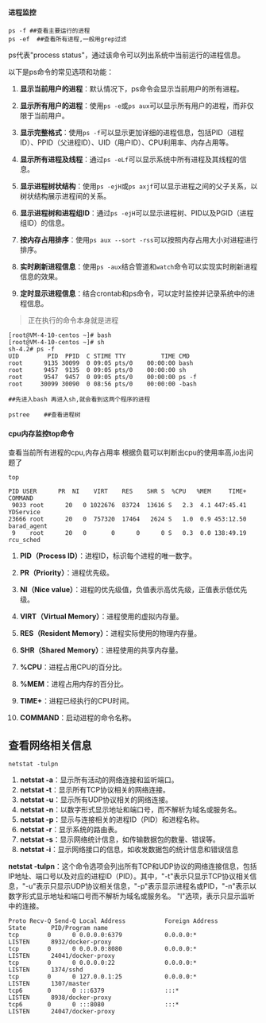 

#### 进程监控

```shell
ps -f ##查看主要运行的进程
ps -ef  ##查看所有进程,一般用grep过滤
```

ps代表"process status"，通过该命令可以列出系统中当前运行的进程信息。

以下是ps命令的常见选项和功能：

1. **显示当前用户的进程**：默认情况下，ps命令会显示当前用户的所有进程。
    
2. **显示所有用户的进程**：使用`ps -e`或`ps aux`可以显示所有用户的进程，而非仅限于当前用户。
    
3. **显示完整格式**：使用`ps -f`可以显示更加详细的进程信息，包括PID（进程ID）、PPID（父进程ID）、UID（用户ID）、CPU利用率、内存占用等。
    
4. **显示所有进程及线程**：通过`ps -eLf`可以显示系统中所有进程及其线程的信息。
    
5. **显示进程树状结构**：使用`ps -ejH`或`ps axjf`可以显示进程之间的父子关系，以树状结构展示进程间的关系。
    
6. **显示进程树和进程组ID**：通过`ps -ejH`可以显示进程树、PID以及PGID（进程组ID）的信息。
    
7. **按内存占用排序**：使用`ps aux --sort -rss`可以按照内存占用大小对进程进行排序。
    
8. **实时刷新进程信息**：使用`ps -aux`结合管道和`watch`命令可以实现实时刷新进程信息的效果。
    
9. **定时显示进程信息**：结合crontab和ps命令，可以定时监控并记录系统中的进程信息。


>正在执行的命令本身就是进程
```shell
[root@VM-4-10-centos ~]# bash 
[root@VM-4-10-centos ~]# sh
sh-4.2# ps -f
UID        PID  PPID  C STIME TTY          TIME CMD
root      9135 30099  0 09:05 pts/0    00:00:00 bash
root      9457  9135  0 09:05 pts/0    00:00:00 sh
root      9547  9457  0 09:05 pts/0    00:00:00 ps -f
root     30099 30090  0 08:56 pts/0    00:00:00 -bash

##先进入bash 再进入sh,就会看到这两个程序的进程
```

```shell
pstree    ##查看进程树
```

#### cpu内存监控top命令

查看当前所有进程的cpu,内存占用率
根据负载可以判断出cpu的使用率高,io出问题了
```shell
top
```

```shell
PID USER      PR  NI    VIRT    RES    SHR S  %CPU   %MEM     TIME+ COMMAND                                                                                                                                   
 9033 root      20   0 1022676  83724  13616 S   2.3  4.1 447:45.41 YDService                                                                                                                                 
23666 root      20   0  757320  17464   2624 S   1.0  0.9 453:12.50 barad_agent                                                                                                                               
 9    root      20   0       0      0      0 S   0.3  0.0 138:49.19 rcu_sched  
```

1. **PID（Process ID）**：进程ID，标识每个进程的唯一数字。
   
3. **PR（Priority）**：进程优先级。
   
4. **NI（Nice value）**：进程的优先级值，负值表示高优先级，正值表示低优先级。
   
5. **VIRT（Virtual Memory）**：进程使用的虚拟内存量。
   
6. **RES（Resident Memory）**：进程实际使用的物理内存量。
   
7. **SHR（Shared Memory）**：进程使用的共享内存量。
   
8. **%CPU**：进程占用CPU的百分比。
   
9. **%MEM**：进程占用内存的百分比。
   
10. **TIME+**：进程已经执行的CPU时间。
    
11. **COMMAND**：启动进程的命令名称。

## 查看网络相关信息
```shell
netstat -tulpn
```

1. **netstat -a**：显示所有活动的网络连接和监听端口。
2. **netstat -t**：显示所有TCP协议相关的网络连接。
3. **netstat -u**：显示所有UDP协议相关的网络连接。
4. **netstat -n**：以数字形式显示地址和端口号，而不解析为域名或服务名。
5. **netstat -p**：显示与连接相关的进程ID（PID）和进程名称。
6. **netstat -r**：显示系统的路由表。
7. **netstat -s**：显示网络统计信息，如传输数据包的数量、错误等。
8. **netstat -i**：显示网络接口的信息，如收发数据包的统计信息和错误信息

**netstat -tulpn**：这个命令选项会列出所有TCP和UDP协议的网络连接信息，包括IP地址、端口号以及对应的进程ID（PID）。其中，"-t"表示只显示TCP协议相关信息，"-u"表示只显示UDP协议相关信息，"-p"表示显示进程名或PID，"-n"表示以数字形式显示地址和端口号而不解析为域名或服务名。
"l"选项，表示只显示监听中的连接。

```shell
Proto Recv-Q Send-Q Local Address           Foreign Address         State       PID/Program name    
tcp        0      0 0.0.0.0:6379            0.0.0.0:*               LISTEN      8932/docker-proxy   
tcp        0      0 0.0.0.0:8080            0.0.0.0:*               LISTEN      24041/docker-proxy  
tcp        0      0 0.0.0.0:22              0.0.0.0:*               LISTEN      1374/sshd           
tcp        0      0 127.0.0.1:25            0.0.0.0:*               LISTEN      1307/master         
tcp6       0      0 :::6379                 :::*                    LISTEN      8938/docker-proxy   
tcp6       0      0 :::8080                 :::*                    LISTEN      24047/docker-proxy  
```